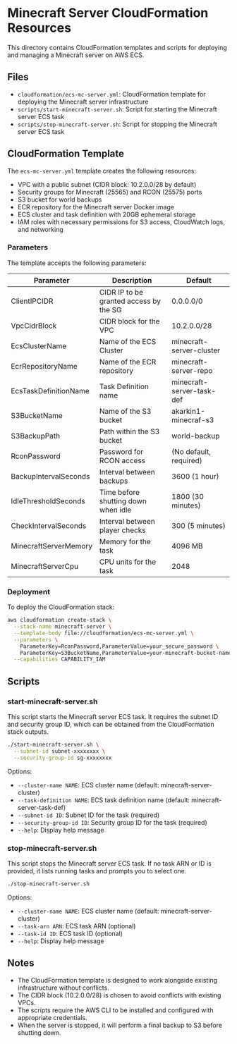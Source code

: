 # Minecraft Server CloudFormation Resources

This directory contains CloudFormation templates and scripts for deploying and managing a Minecraft server on AWS ECS.

## Files

- `cloudformation/ecs-mc-server.yml`: CloudFormation template for deploying the Minecraft server infrastructure
- `scripts/start-minecraft-server.sh`: Script for starting the Minecraft server ECS task
- `scripts/stop-minecraft-server.sh`: Script for stopping the Minecraft server ECS task

## CloudFormation Template

The `ecs-mc-server.yml` template creates the following resources:

- VPC with a public subnet (CIDR block: 10.2.0.0/28 by default)
- Security groups for Minecraft (25565) and RCON (25575) ports
- S3 bucket for world backups
- ECR repository for the Minecraft server Docker image
- ECS cluster and task definition with 20GB ephemeral storage
- IAM roles with necessary permissions for S3 access, CloudWatch logs, and networking

### Parameters

The template accepts the following parameters:

| Parameter             | Description                            | Default                   |
|-----------------------|----------------------------------------|---------------------------|
| ClientIPCIDR          | CIDR IP to be granted access by the SG | 0.0.0.0/0                 |
| VpcCidrBlock          | CIDR block for the VPC                 | 10.2.0.0/28               |
| EcsClusterName        | Name of the ECS Cluster                | minecraft-server-cluster  |
| EcrRepositoryName     | Name of the ECR repository             | minecraft-server-repo     |
| EcsTaskDefinitionName | Task Definition name                   | minecraft-server-task-def |
| S3BucketName          | Name of the S3 bucket                  | akarkin1-minecraf-s3              |
| S3BackupPath          | Path within the S3 bucket              | world-backup              |
| RconPassword          | Password for RCON access               | (No default, required)    |
| BackupIntervalSeconds | Interval between backups               | 3600 (1 hour)             |
| IdleThresholdSeconds  | Time before shutting down when idle    | 1800 (30 minutes)         |
| CheckIntervalSeconds  | Interval between player checks         | 300 (5 minutes)           |
| MinecraftServerMemory | Memory for the task                    | 4096 MB                   |
| MinecraftServerCpu    | CPU units for the task                 | 2048                      |

### Deployment

To deploy the CloudFormation stack:

```bash
aws cloudformation create-stack \
  --stack-name minecraft-server \
  --template-body file://cloudformation/ecs-mc-server.yml \
  --parameters \
    ParameterKey=RconPassword,ParameterValue=your_secure_password \
    ParameterKey=S3BucketName,ParameterValue=your-minecraft-bucket-name \
  --capabilities CAPABILITY_IAM
```

## Scripts

### start-minecraft-server.sh

This script starts the Minecraft server ECS task. It requires the subnet ID and security group ID, which can be obtained from the CloudFormation stack outputs.

```bash
./start-minecraft-server.sh \
  --subnet-id subnet-xxxxxxxx \
  --security-group-id sg-xxxxxxxx
```

Options:
- `--cluster-name NAME`: ECS cluster name (default: minecraft-server-cluster)
- `--task-definition NAME`: ECS task definition name (default: minecraft-server-task-def)
- `--subnet-id ID`: Subnet ID for the task (required)
- `--security-group-id ID`: Security group ID for the task (required)
- `--help`: Display help message

### stop-minecraft-server.sh

This script stops the Minecraft server ECS task. If no task ARN or ID is provided, it lists running tasks and prompts you to select one.

```bash
./stop-minecraft-server.sh
```

Options:
- `--cluster-name NAME`: ECS cluster name (default: minecraft-server-cluster)
- `--task-arn ARN`: ECS task ARN (optional)
- `--task-id ID`: ECS task ID (optional)
- `--help`: Display help message

## Notes

- The CloudFormation template is designed to work alongside existing infrastructure without conflicts.
- The CIDR block (10.2.0.0/28) is chosen to avoid conflicts with existing VPCs.
- The scripts require the AWS CLI to be installed and configured with appropriate credentials.
- When the server is stopped, it will perform a final backup to S3 before shutting down.